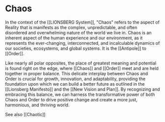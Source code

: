 # Chaos

In the context of the [[LIONSBERG System]], "Chaos" refers to the aspect of Reality that is manifests as the complex, unpredictable, and often disordered and overwhelming nature of the world we live in. Chaos is an inherent aspect of the human experience and our environment, as it represents the ever-changing, interconnected, and incalculable dynamics of our societies, ecosystems, and global systems. It is the [[Antipole]] to [[Order]]. 

Like nearly all polar opposites, the place of greatest meaning and potential is found right on the edge, where [[Chaos]] and [[Order]] meet and are held together in proper balance. This delicate interplay between Chaos and Order is crucial for growth, innovation, and adaptability, providing the foundation upon which we can build a better future as outlined in the [[Lionsberg Manifesto]] and the [[New Vision and Plan]]. By recognizing and embracing this balance, we can harness the transformative power of both Chaos and Order to drive positive change and create a more just, harmonious, and thriving world. 

See also [[Chaotic]] 